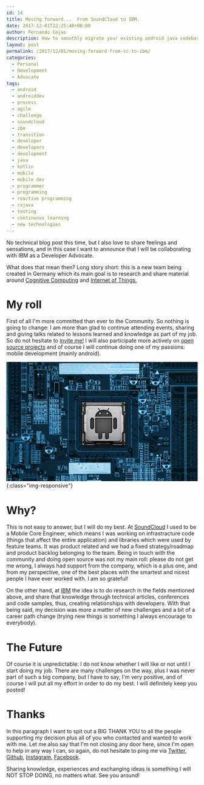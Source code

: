 ```yaml
---
id: 14
title: Moving forward...  From SoundCloud to IBM.
date: 2017-12-01T22:25:48+00:00
author: Fernando Cejas
description: How to smoothly migrate your existing android java codebase to kotlin. These principles can also be applied to any existing technology being introduced.  
layout: post
permalink: /2017/12/01/moving-forward-from-sc-to-ibm/
categories:
  - Personal
  - Development
  - Advocate
tags:
  - android
  - androiddev
  - process
  - agile
  - challenge
  - soundcloud
  - ibm
  - transition
  - developer
  - developers
  - development
  - java
  - kotlin
  - mobile
  - mobile dev
  - programmer
  - programming
  - reactive programming
  - rxjava
  - testing
  - continuous learning
  - new technologies
---
```

<p class="justify"><span class="boldtext">No technical blog post this time</span>, but I also love to share feelings and sensations, and in this case I want to announce that I will be collaborating with <span class="boldtext">IBM as a Developer Advocate.</span></p> 

<p class="justify"><span class="boldtext">What does that mean then?</span> <span class="underlinetext">Long story short:</span> this is a new team being created in Germany which its main goal is to research and share material around <a href="https://en.wikipedia.org/wiki/Cognitive_computing" target="_blank">Cognitive Computing</a> and <a href="https://en.wikipedia.org/wiki/Internet_of_things" target="_blank">Internet of Things.</a></p>


# My roll

<p class="justify"><span class="boldtext">First of all I'm more committed than ever to the Community.</span> So nothing is going to change: I am more than glad to continue attending events, sharing and giving talks related to lessons learned and knowledge as part of my job. So do not hesitate to <a href="https://twitter.com/fernando_cejas/" target="_blank">invite me!</a> I will also participate more actively on <a href="https://github.com/android10" target="_blank">open source projects</a> and of course I will continue doing one of my passions: <span class="boldtext">mobile development (mainly android).</span></p>

![fernando-cejas](/assets/images/cognitive_android.png){:class="img-responsive"}


# Why?

<p class="justify"><span class="boldtext">This is not easy to answer,</span> but I will do my best. At <a href="https://soundcloud.com/" target="_blank">SoundCloud</a> I used to be a <span class="boldtext">Mobile Core Engineer, which means I was working on infrastracture code (things that affect the entire application) and libraries which were used by feature teams.</span> 
It was product related and we had a fixed strategy/roadmap and product backlog belonging to the team. Being in touch with the community and doing open source was not my main roll: please do not get me wrong, <span class="boldtext">I always had support from the company, which is a plus one, and from my perspective, one of the best places with the smartest and nicest people I have ever worked with. I am so grateful!</span></p>  

<p class="justify">On the other hand, at <a href="https://www.ibm.com/us-en/" target="_blank">IBM</a> the idea is to <span class="boldtext">do research in the fields mentioned above, and share that knowledge through technical articles, conferences and code samples,</span> thus, creating relationships with developers. With that being said, my decision was more a matter of <span class="boldtext">new challenges</span> and a bit of a <span class="boldtext">career path change</span> (trying new things is something I always encourage to everybody).</p>


# The Future

<p class="justify"><span class="boldtext">Of course it is unpredictable: I do not know whether I will like or not until I start doing my job.</span> There are many challenges on the way, plus I was never part of such a big company, but I have to say, <span class="boldtext">I'm very positive,</span> and of course I will put all my effort in order to do my best. <span class="boldtext">I will definitely keep you posted!</span></p>


# Thanks

<p class="justify">In this paragraph I want to spit out a <span class="boldtext">BIG THANK YOU</span> to all the people supporting my decision plus all of you who contacted and wanted to work with me. 
Let me also say that <span class="boldtext">I'm not closing any door here,</span> since I'm open to help in any way I can, so again, do not hesitate to ping me via <a href="https://twitter.com/fernando_cejas/" target="_blank">Twitter</a>, <a href="https://github.com/android10" target="_blank">Github</a>, <a href="https://www.instagram.com/fernando_cejas/" target="_blank">Instagram</a>, <a href="https://www.facebook.com/Penano" target="_blank">Facebook</a>.</p>

<p class="justify"><span class="boldtext">Sharing knowledge, experiences and exchanging ideas is something I will NOT STOP DOING, no matters what.</span> See you around!</p>